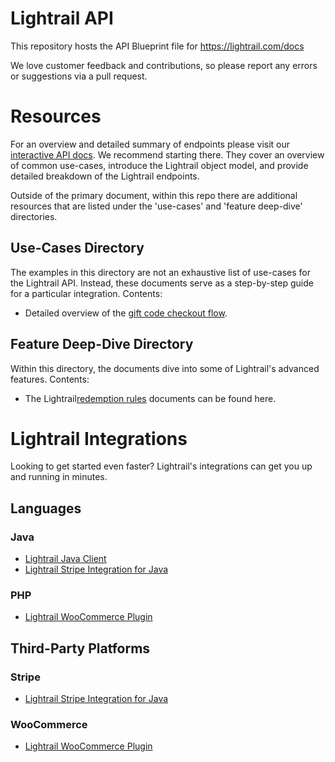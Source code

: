 # Lightrail API

This repository hosts the API Blueprint file for https://lightrail.com/docs

We love customer feedback and contributions, so please report any errors or suggestions via a pull request.

# Resources

For an overview and detailed summary of endpoints please visit our [interactive API docs](www.lightrail.com/docs). We recommend starting there.
They cover an overview of common use-cases, introduce the Lightrail object model, and provide detailed breakdown of the Lightrail endpoints. 
  
Outside of the primary document, within this repo there are additional resources that are listed under the 'use-cases' and 'feature deep-dive' directories. 

## Use-Cases Directory
The examples in this directory are not an exhaustive list of use-cases for the Lightrail API. 
Instead, these documents serve as a step-by-step guide for a particular integration. Contents:
- Detailed overview of the [gift code checkout flow](/use-cases/giftcode-checkout.md).
    
## Feature Deep-Dive Directory
Within this directory, the documents dive into some of Lightrail's advanced features. Contents: 
- The Lightrail[redemption rules](/feature%20deep-dive/RedemptionRules.md) documents can be found here. 

# Lightrail Integrations
Looking to get started even faster? Lightrail's integrations can get you up and running in minutes. 

## Languages

### Java

- [Lightrail Java Client](https://github.com/Giftbit/lightrail-client-java)
- [Lightrail Stripe Integration for Java](https://github.com/Giftbit/lightrail-stripe-java)

### PHP

- [Lightrail WooCommerce Plugin](https://wordpress.org/plugins/lightrail-for-woocommerce/)

## Third-Party Platforms

### Stripe

- [Lightrail Stripe Integration for Java](https://github.com/Giftbit/lightrail-stripe-java)

### WooCommerce

- [Lightrail WooCommerce Plugin](https://wordpress.org/plugins/lightrail-for-woocommerce/)


 




